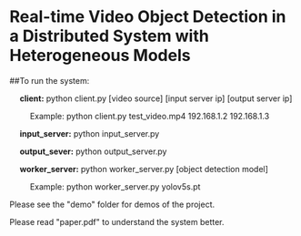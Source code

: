 # Real-time Video Object Detection in a Distributed System with Heterogeneous Models


##To run the system:

&emsp; __client:__ python client.py [video source] [input server ip] [output server ip]

&emsp; &emsp; Example: python client.py test_video.mp4 192.168.1.2 192.168.1.3
  
&emsp; __input_server:__ python input_server.py
  
&emsp; __output_sever:__ python output_server.py
  
&emsp; __worker_server:__ python worker_server.py [object detection model]

&emsp; &emsp; Example: python worker_server.py yolov5s.pt
  
  
Please see the "demo" folder for demos of the project.

Please read "paper.pdf" to understand the system better.
